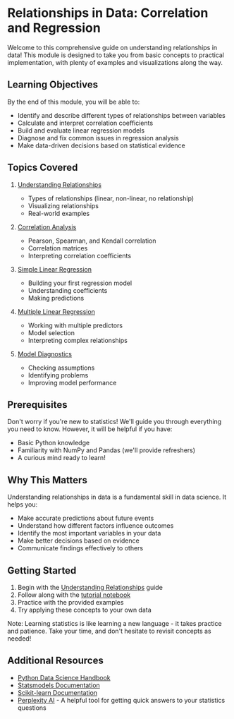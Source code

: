 # Relationships in Data: Correlation and Regression

Welcome to this comprehensive guide on understanding relationships in data! This module is designed to take you from basic concepts to practical implementation, with plenty of examples and visualizations along the way.

## Learning Objectives

By the end of this module, you will be able to:

- Identify and describe different types of relationships between variables
- Calculate and interpret correlation coefficients
- Build and evaluate linear regression models
- Diagnose and fix common issues in regression analysis
- Make data-driven decisions based on statistical evidence

## Topics Covered

1. [Understanding Relationships](./understanding-relationships.md)
   - Types of relationships (linear, non-linear, no relationship)
   - Visualizing relationships
   - Real-world examples

2. [Correlation Analysis](./correlation-analysis.md)
   - Pearson, Spearman, and Kendall correlation
   - Correlation matrices
   - Interpreting correlation coefficients

3. [Simple Linear Regression](./simple-linear-regression.md)
   - Building your first regression model
   - Understanding coefficients
   - Making predictions

4. [Multiple Linear Regression](./multiple-linear-regression.md)
   - Working with multiple predictors
   - Model selection
   - Interpreting complex relationships

5. [Model Diagnostics](./model-diagnostics.md)
   - Checking assumptions
   - Identifying problems
   - Improving model performance

## Prerequisites

Don't worry if you're new to statistics! We'll guide you through everything you need to know. However, it will be helpful if you have:

- Basic Python knowledge
- Familiarity with NumPy and Pandas (we'll provide refreshers)
- A curious mind ready to learn!

## Why This Matters

Understanding relationships in data is a fundamental skill in data science. It helps you:

- Make accurate predictions about future events
- Understand how different factors influence outcomes
- Identify the most important variables in your data
- Make better decisions based on evidence
- Communicate findings effectively to others

## Getting Started

1. Begin with the [Understanding Relationships](./understanding-relationships.md) guide
2. Follow along with the [tutorial notebook](./tutorial.ipynb)
3. Practice with the provided examples
4. Try applying these concepts to your own data

Note: Learning statistics is like learning a new language - it takes practice and patience. Take your time, and don't hesitate to revisit concepts as needed!

## Additional Resources

- [Python Data Science Handbook](https://jakevdp.github.io/PythonDataScienceHandbook/)
- [Statsmodels Documentation](https://www.statsmodels.org/stable/index.html)
- [Scikit-learn Documentation](https://scikit-learn.org/stable/)
- [Perplexity AI](https://www.perplexity.ai/) - A helpful tool for getting quick answers to your statistics questions
